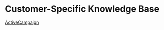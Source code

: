# Customer-Specific Knowledge Base

[ActiveCampaign](Customer-Specific%20Knowledge%20Base%20fd79b91049394e14912e4fd96a27c50a/ActiveCampaign%200918bcd4522a47d58cb691e2e42de3a6.md)